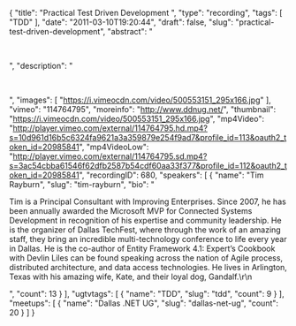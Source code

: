 {
  "title": "Practical Test Driven Development ",
  "type": "recording",
  "tags": [
    "TDD"
  ],
  "date": "2011-03-10T19:20:44",
  "draft": false,
  "slug": "practical-test-driven-development",
  "abstract": "<p>&nbsp;</p>",
  "description": "<p>&nbsp;</p>",
  "images": [
    "https://i.vimeocdn.com/video/500553151_295x166.jpg"
  ],
  "vimeo": "114764795",
  "moreinfo": "http://www.ddnug.net/",
  "thumbnail": "https://i.vimeocdn.com/video/500553151_295x166.jpg",
  "mp4Video": "http://player.vimeo.com/external/114764795.hd.mp4?s=10d961d16b5c6324fa9621a3a359879e254f9ad7&profile_id=113&oauth2_token_id=20985841",
  "mp4VideoLow": "http://player.vimeo.com/external/114764795.sd.mp4?s=3ac54cbba61546f62dfb2587b54cdf60aa33f377&profile_id=112&oauth2_token_id=20985841",
  "recordingID": 680,
  "speakers": [
    {
      "name": "Tim Rayburn",
      "slug": "tim-rayburn",
      "bio": "<p>Tim is a Principal Consultant with Improving Enterprises. Since 2007, he has been annually awarded the Microsoft MVP for Connected Systems Development in recognition of his expertise and community leadership. He is the organizer of Dallas TechFest, where through the work of an amazing staff, they bring an incredible multi-technology conference to life every year in Dallas. He is the co-author of Entity Framework 4.1: Expert’s Cookbook with Devlin Liles can be found speaking across the nation of Agile process, distributed architecture, and data access technologies. He lives in Arlington, Texas with his amazing wife, Kate, and their loyal dog, Gandalf.\r\n</p>",
      "count": 13
    }
  ],
  "ugtvtags": [
    {
      "name": "TDD",
      "slug": "tdd",
      "count": 9
    }
  ],
  "meetups": [
    {
      "name": "Dallas .NET UG",
      "slug": "dallas-net-ug",
      "count": 20
    }
  ]
}